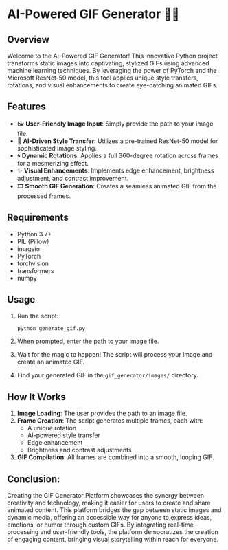  

# AI-Powered GIF Generator 🎨🔄

## Overview

Welcome to the AI-Powered GIF Generator! This innovative Python project transforms static images into captivating, stylized GIFs using advanced machine learning techniques. By leveraging the power of PyTorch and the Microsoft ResNet-50 model, this tool applies unique style transfers, rotations, and visual enhancements to create eye-catching animated GIFs.



## Features

- 🖼️ **User-Friendly Image Input**: Simply provide the path to your image file.
- 🧠 **AI-Driven Style Transfer**: Utilizes a pre-trained ResNet-50 model for sophisticated image styling.
- 🌀 **Dynamic Rotations**: Applies a full 360-degree rotation across frames for a mesmerizing effect.
- ✨ **Visual Enhancements**: Implements edge enhancement, brightness adjustment, and contrast improvement.
- 🎞️ **Smooth GIF Generation**: Creates a seamless animated GIF from the processed frames.

## Requirements

- Python 3.7+
- PIL (Pillow)
- imageio
- PyTorch
- torchvision
- transformers
- numpy

 

## Usage

1. Run the script:
   ```
   python generate_gif.py
   ```

2. When prompted, enter the path to your image file.

3. Wait for the magic to happen! The script will process your image and create an animated GIF.

4. Find your generated GIF in the `gif_generator/images/` directory.

## How It Works

1. **Image Loading**: The user provides the path to an image file.
2. **Frame Creation**: The script generates multiple frames, each with:
   - A unique rotation
   - AI-powered style transfer
   - Edge enhancement
   - Brightness and contrast adjustments
3. **GIF Compilation**: All frames are combined into a smooth, looping GIF.

## Conclusion:

Creating the GIF Generator Platform showcases the synergy between creativity and technology, making it easier for users to create and share animated content. This platform bridges the gap between static images and dynamic media, offering an accessible way for anyone to express ideas, emotions, or humor through custom GIFs. By integrating real-time processing and user-friendly tools, the platform democratizes the creation of engaging content, bringing visual storytelling within reach for everyone.
 
